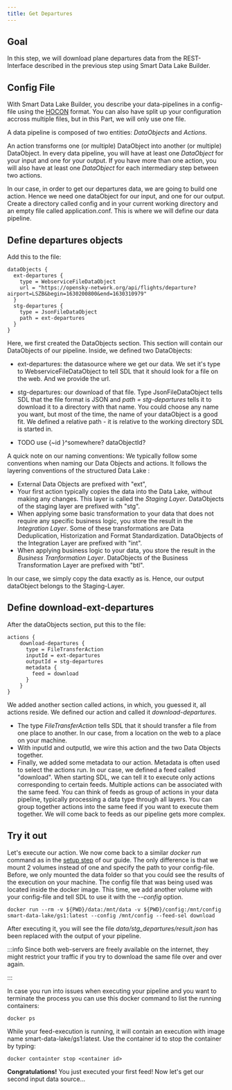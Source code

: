 ```yaml
---
title: Get Departures
---
```


## Goal

In this step, we will download plane departures data from the REST-Interface described in the previous step using Smart Data Lake Builder.

## Config File

With Smart Data Lake Builder, you describe your data-pipelines in a config-file using the [HOCON](https://github.com/lightbend/config/blob/master/HOCON.md) format.
You can also have split up your configuration accross multiple files, but in this Part, we will only use one file.

A data pipeline is composed of two entities: *DataObjects* and *Actions*.

An action transforms one (or multiple) DataObject into another (or multiple) DataObject.
In every data pipeline, you will have at least one *DataObject* for your input and one for your output.
If you have more than one action, you will also have at least one *DataObject* for each intermediary step between two actions.

In our case, in order to get our departures data, we are going to build one action. Hence we need one dataObject for our input, and one for our output.
Create a directory called config and in your current working directory and an empty file called application.conf. This is where we will define our data pipeline.

## Define departures objects
Add this to the file:

    dataObjects {
      ext-departures {
        type = WebserviceFileDataObject
        url = "https://opensky-network.org/api/flights/departure?airport=LSZB&begin=1630200800&end=1630310979"
      }
      stg-departures {
        type = JsonFileDataObject
        path = ext-departures
      }
    }

Here, we first created the DataObjects section. This section will contain our DataObjects of our pipeline.
Inside, we defined two DataObjects:
- ext-departures: the datasource where we get our data. We set it's type to WebserviceFileDataObject to tell SDL that
it should look for a file on the web. And we provide the url.
- stg-departures: our download of that file. Type JsonFileDataObject tells SDL that the file format is JSON and *path = stg-departures*
tells it to download it to a directory with that name. You could choose any name you want, but most of the time, the name of your dataObject is a good fit.
We defined a relative path - it is relative to the working directory SDL is started in.

- TODO use {~id }^somewhere? dataObjectId?

A quick note on our naming conventions: We typically follow some conventions when naming our Data Objects and actions.
It follows the layering conventions of the structured Data Lake :
- External Data Objects are prefixed with "ext",
- Your first action typically copies the data into the Data Lake, without making any changes. This layer is called the *Staging Layer*.
DataObjects of the staging layer are prefixed with "stg".
- When applying some basic transformation to your data that does not require any specific business logic, you store the result in the *Integration Layer*. 
Some of these transformations are Data Deduplication, Historization and Format Standardization.
DataObjects of the Integration Layer are prefixed with "int".
- When applying business logic to your data, you store the result in the *Business Tranformation Layer*.
DataObjects of the Business Transformation Layer are prefixed with "btl".

In our case, we simply copy the data exactly as is. Hence, our output dataObject belongs to the Staging-Layer.

## Define download-ext-departures
After the dataObjects section, put this to the file:

    actions {
        download-departures {
          type = FileTransferAction
          inputId = ext-departures
          outputId = stg-departures
          metadata {
            feed = download
          }
        }
    }

We added another section called actions, in which, you guessed it, all actions reside.
We defined our action and called it *download-departures*.
- The type *FileTransferAction* tells SDL that it should transfer a file from one place to another.
In our case, from a location on the web to a place on your machine.
- With inputId and outputId, we wire this action and the two Data Objects together.
- Finally, we added some metadata to our action. Metadata is often used to select the actions run.
In our case, we defined a feed called "download". When starting SDL, we can tell it to execute only actions corresponding to certain feeds.
Multiple actions can be associated with the same feed. You can think of feeds as group of actions in your data pipeline, typically processing a data type through all layers.
You can group together actions into the same feed if you want to execute them together. We will come back to feeds as our pipeline gets more complex.


## Try it out

Let's execute our action. We now come back to a similar *docker run* command as in the [setup step](getting-started/setup.md) of our guide.
The only difference is that we mount 2 volumes instead of one and specify the path to your config-file.
Before, we only mounted the data folder so that you could see the results of the execution on your machine.
The config file that was being used was located inside the docker image.
This time, we add another volume with your config-file and tell SDL to use it with the *--config* option.

    docker run --rm -v ${PWD}/data:/mnt/data -v ${PWD}/config:/mnt/config smart-data-lake/gs1:latest --config /mnt/config --feed-sel download

After executing it, you will see the file *data/stg_departures/result.json* has been replaced with the output of your pipeline.

:::info
Since both web-servers are freely available on the internet, they might restrict your traffic if you try to download the same file over and over again.

:::

In case you run into issues when executing your pipeline and you want to terminate the process
you can use this docker command to list the running containers:

    docker ps

While your feed-execution is running, it will contain
an execution with image name smart-data-lake/gs1:latest.
Use the container id to stop the container by typing:
    
    docker containter stop <container id>


**Congratulations!** You just executed your first feed! Now let's get our second input data source...


